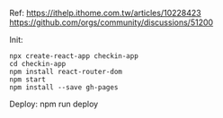 Ref:
https://ithelp.ithome.com.tw/articles/10228423
https://github.com/orgs/community/discussions/51200

Init:
```
npx create-react-app checkin-app
cd checkin-app
npm install react-router-dom  
npm start
npm install --save gh-pages
```

Deploy: npm run deploy